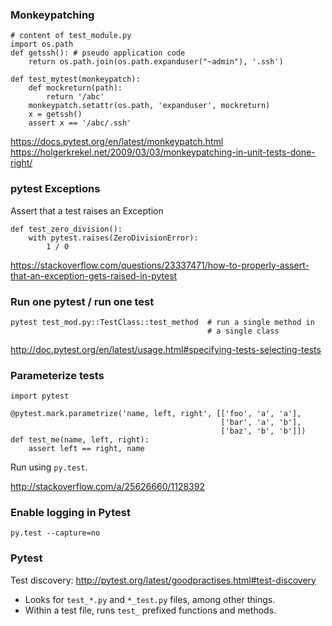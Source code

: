 ### Monkeypatching

```
# content of test_module.py
import os.path
def getssh(): # pseudo application code
    return os.path.join(os.path.expanduser("~admin"), '.ssh')

def test_mytest(monkeypatch):
    def mockreturn(path):
        return '/abc'
    monkeypatch.setattr(os.path, 'expanduser', mockreturn)
    x = getssh()
    assert x == '/abc/.ssh'
```
https://docs.pytest.org/en/latest/monkeypatch.html
https://holgerkrekel.net/2009/03/03/monkeypatching-in-unit-tests-done-right/


### pytest Exceptions

Assert that a test raises an Exception
```
def test_zero_division():
    with pytest.raises(ZeroDivisionError):
        1 / 0
```
https://stackoverflow.com/questions/23337471/how-to-properly-assert-that-an-exception-gets-raised-in-pytest


### Run one pytest / run one test

```
pytest test_mod.py::TestClass::test_method  # run a single method in
                                            # a single class
```

http://doc.pytest.org/en/latest/usage.html#specifying-tests-selecting-tests


### Parameterize tests
```
import pytest

@pytest.mark.parametrize('name, left, right', [['foo', 'a', 'a'],
                                               ['bar', 'a', 'b'],
                                               ['baz', 'b', 'b']])
def test_me(name, left, right):
    assert left == right, name
```

Run using `py.test`.

http://stackoverflow.com/a/25626660/1128392


### Enable logging in Pytest
```
py.test --capture=no
```


### Pytest
Test discovery: http://pytest.org/latest/goodpractises.html#test-discovery
* Looks for `test_*.py` and `*_test.py` files, among other things.
* Within a test file, runs `test_` prefixed functions and methods.